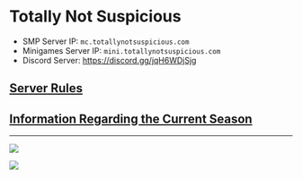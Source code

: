 # Totally Not Suspicious

* SMP Server IP: `mc.totallynotsuspicious.com`
* Minigames Server IP: `mini.totallynotsuspicious.com`
* Discord Server: <https://discord.gg/jqH6WDjSjg>


## [Server Rules](rules.md)


## [Information Regarding the Current Season](current_season.md)

---

![](https://i.imgur.com/pgV5aUf.png)

![](https://i.imgur.com/BR8sdPi.jpeg)